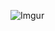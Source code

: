 ![Imgur](https://i.imgur.com/psYCsEO.png)

<!--
[![Mark's github stats](https://github-readme-stats.vercel.app/api?username=markmelnic)]
Quick note: Something is never cool. It is just closer or further away from Neptune. That's why we live a mere 3 billion kilometres apart.
-->
